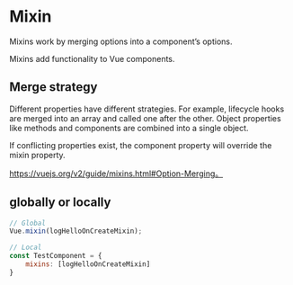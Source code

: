 # Mixin
Mixins work by merging options into a component’s options. 

Mixins add functionality to Vue components.

## Merge strategy
Different properties have different strategies.
For example, lifecycle hooks are merged into an array and called one after the other. 
Object properties like methods and components are combined into a single object. 

If conflicting properties exist, the component property will override the mixin property.

https://vuejs.org/v2/guide/mixins.html#Option-Merging。


## globally or locally
```js
// Global
Vue.mixin(logHelloOnCreateMixin);

// Local
const TestComponent = {
    mixins: [logHelloOnCreateMixin]
}

```

